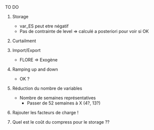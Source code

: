 TO DO 

1. Storage
    - var_ES peut etre négatif
    - Pas de contrainte de level => calculé a posteriori pour voir si OK

2. Curtailment

3. Import/Export
    - FLORE => Exogène

5. Ramping up and down
    - OK ?

6. Réduction du nombre de variables 
    - Nombre de semaines représentatives
        - Passer de 52 semaines à X (4?, 13?)
        
7. Rajouter les facteurs de charge !

8. Quel est le coût du compress pour le storage ??